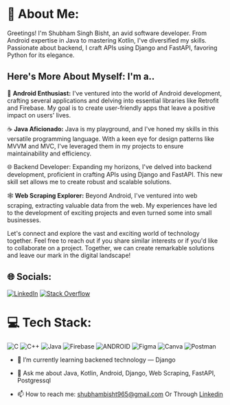 


# 👋 About Me:

Greetings! I'm Shubham Singh Bisht, an avid software developer. From Android expertise in Java to mastering Kotlin, I've diversified my skills. 
Passionate about backend, I craft APIs using Django and FastAPI, favoring Python for its elegance. 

## Here's More About Myself: I'm a..

📱 **Android Enthusiast:** I've ventured into the world of Android development, crafting several applications and delving into essential libraries like Retrofit and Firebase. My goal is to create user-friendly apps that leave a positive impact on users' lives.

☕ **Java Aficionado:** Java is my playground, and I've honed my skills in this versatile programming language. With a keen eye for design patterns like MVVM and MVC, I've leveraged them in my projects to ensure maintainability and efficiency.

🌐 Backend Developer: Expanding my horizons, I've delved into backend development, proficient in crafting APIs using Django and FastAPI. This new skill set allows me to create robust and scalable solutions.

🕸️ **Web Scraping Explorer:** Beyond Android, I've ventured into web scraping, extracting valuable data from the web. My experiences have led to the development of exciting projects and even turned some into small businesses.

Let's connect and explore the vast and exciting world of technology together. Feel free to reach out if you share similar interests or if you'd like to collaborate on a project. Together, we can create remarkable solutions and leave our mark in the digital landscape!




## 🌐 Socials:
[![LinkedIn](https://img.shields.io/badge/LinkedIn-%230077B5.svg?logo=linkedin&logoColor=white)](https://www.linkedin.com/in/shubhamsinghbisht-androiddeveloper/) [![Stack Overflow](https://img.shields.io/badge/-Stackoverflow-FE7A16?logo=stack-overflow&logoColor=white)](https://stackoverflow.com/users/18078141/shubham) 

# 💻 Tech Stack:
![C](https://img.shields.io/badge/c-%2300599C.svg?style=for-the-badge&logo=c&logoColor=white) ![C++](https://img.shields.io/badge/c++-%2300599C.svg?style=for-the-badge&logo=c%2B%2B&logoColor=white) ![Java](https://img.shields.io/badge/java-%23ED8B00.svg?style=for-the-badge&logo=java&logoColor=white) ![Firebase](https://img.shields.io/badge/firebase-%23039BE5.svg?style=for-the-badge&logo=firebase) ![ANDROID](https://img.shields.io/badge/android-%2320232a.svg?style=for-the-badge&logo=android&logoColor=%a4c639) 	![Figma](https://img.shields.io/badge/figma-%23F24E1E.svg?style=for-the-badge&logo=figma&logoColor=white) ![Canva](https://img.shields.io/badge/Canva-%2300C4CC.svg?style=for-the-badge&logo=Canva&logoColor=white) ![Postman](https://img.shields.io/badge/Postman-FF6C37?style=for-the-badge&logo=postman&logoColor=white)

- 🌱 I’m currently learning backened technology — Django

- 💬 Ask me about Java, Kotlin, Android, Django, Web Scraping, FastAPI, Postgressql
- 📫 How to reach me: shubhambisht965@gmail.com Or Through [Linkedin](https://www.linkedin.com/in/shubhamsinghbisht-androiddeveloper/)

